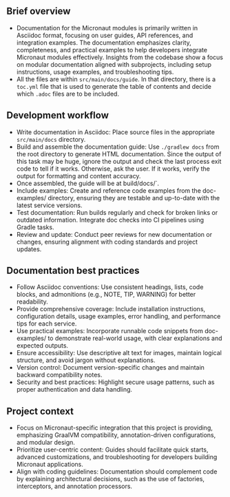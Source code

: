 ## Brief overview
- Documentation for the Micronaut modules is primarily written in Asciidoc format, focusing on user guides, API references, and integration examples. The documentation emphasizes clarity, completeness, and practical examples to help developers integrate Micronaut modules effectively. Insights from the codebase show a focus on modular documentation aligned with subprojects, including setup instructions, usage examples, and troubleshooting tips.
- All the files are within `src/main/docs/guide`. In that directory, there is a `toc.yml` file that is used to generate the table of contents and decide which `.adoc` files are to be included.

## Development workflow
- Write documentation in Asciidoc: Place source files in the appropriate `src/main/docs` directory.
- Build and assemble the documentation guide: Use `./gradlew docs` from the root directory to generate HTML documentation. Since the output of this task may be huge, ignore the output and check the last process exit code to tell if it works. Otherwise, ask the user. If it works, verify the output for formatting and content accuracy.
- Once assembled, the guide will be at build/docs/`.
- Include examples: Create and reference code examples from the doc-examples/ directory, ensuring they are testable and up-to-date with the latest service versions.
- Test documentation: Run builds regularly and check for broken links or outdated information. Integrate doc checks into CI pipelines using Gradle tasks.
- Review and update: Conduct peer reviews for new documentation or changes, ensuring alignment with coding standards and project updates.

## Documentation best practices
- Follow Asciidoc conventions: Use consistent headings, lists, code blocks, and admonitions (e.g., NOTE, TIP, WARNING) for better readability.
- Provide comprehensive coverage: Include installation instructions, configuration details, usage examples, error handling, and performance tips for each service.
- Use practical examples: Incorporate runnable code snippets from doc-examples/ to demonstrate real-world usage, with clear explanations and expected outputs.
- Ensure accessibility: Use descriptive alt text for images, maintain logical structure, and avoid jargon without explanations.
- Version control: Document version-specific changes and maintain backward compatibility notes.
- Security and best practices: Highlight secure usage patterns, such as proper authentication and data handling.

## Project context
- Focus on Micronaut-specific integration that this project is providing, emphasizing GraalVM compatibility, annotation-driven configurations, and modular design.
- Prioritize user-centric content: Guides should facilitate quick starts, advanced customizations, and troubleshooting for developers building Micronaut applications.
- Align with coding guidelines: Documentation should complement code by explaining architectural decisions, such as the use of factories, interceptors, and annotation processors.
